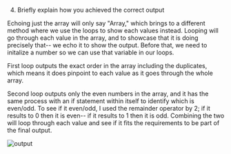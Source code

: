 4. Briefly explain how you achieved the correct output

Echoing just the array will only say "Array," which brings to a different method where we use the loops to show each values instead. Looping will go through each value in the array, and to showcase that it is doing precisely that-- we echo it to show the output. Before that, we need to initalize a number so we can use that variable in our loops.

First loop outputs the exact order in the array including the duplicates, which means it does pinpoint to each value as it goes through the whole array.

Second loop outputs only the even numbers in the array, and it has the same process with an if statement within itself to identify which is even/odd. To see if it even/odd, I used the remainder operator by 2; if it results to 0 then it is even-- if it results to 1 then it is odd. Combining the two will loop through each value and see if it fits the requirements to be part of the final output.

![output](https://i.gyazo.com/df2d14c1d4ba6ab66b12de27d9ff3bc2.png)

